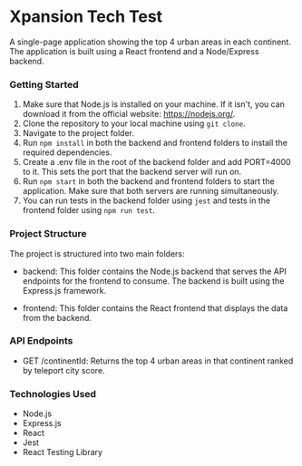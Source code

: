 # Xpansion Tech Test

A single-page application showing the top 4 urban areas in each continent. 
The application is built using a React frontend and a Node/Express backend.

### Getting Started

1. Make sure that Node.js is installed on your machine. If it isn't, you can download it from the official website: https://nodejs.org/.
2. Clone the repository to your local machine using ```git clone```.
3. Navigate to the project folder.
4. Run ```npm install``` in both the backend and frontend folders to install the required dependencies.
5. Create a .env file in the root of the backend folder and add PORT=4000 to it. This sets the port that the backend server will run on.
6. Run ```npm start``` in both the backend and frontend folders to start the application. Make sure that both servers are running simultaneously.
7. You can run tests in the backend folder using ```jest``` and tests in the frontend folder using ```npm run test```.

### Project Structure

The project is structured into two main folders:
* backend: This folder contains the Node.js backend that serves the API endpoints for the frontend to consume. The backend is built using the Express.js framework.

* frontend: This folder contains the React frontend that displays the data from the backend. 

### API Endpoints

* GET /continentId: Returns the top 4 urban areas in that continent ranked by teleport city score.

### Technologies Used

* Node.js
* Express.js
* React
* Jest
* React Testing Library
